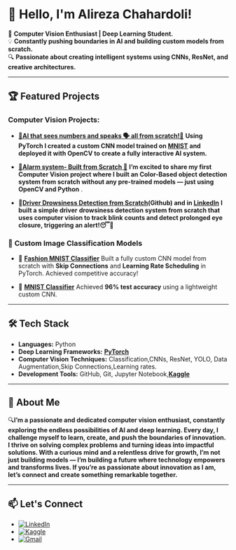 # 👋 Hello, I'm Alireza Chahardoli!
🚀 **Computer Vision Enthusiast | Deep Learning Student.**  
💡 **Constantly pushing boundaries in AI and building custom models from scratch.**  
🔍 **Passionate about creating intelligent systems using CNNs, ResNet, and creative architectures.**

---

## 🏆 Featured Projects

### **Computer Vision Projects:**
- **[🚀AI that sees numbers and speaks 🗣️ all from scratch!🤖](https://www.linkedin.com/feed/update/urn:li:activity:7309933276595412992/)**
**Using PyTorch I created a custom CNN model trained on [MNIST](https://github.com/AlirezaChahardoli/MNIST-Classification-with-PyTorch) and deployed it with OpenCV to create a fully interactive AI system.**
- **[🚨Alarm system- Built from Scratch 🚨](https://www.linkedin.com/feed/update/urn:li:activity:7303618449254051840/)** **I’m excited to share my first Computer Vision project where I built an Color-Based object detection system from scratch without any pre-trained models — just using OpenCV and Python** .


-  **🚨[Driver Drowsiness Detection from Scratch](https://github.com/AlirezaChahardoli/Driver_Drowsiness_Detection)(Github) and in [LinkedIn](https://www.linkedin.com/feed/update/urn:li:activity:7305265296754294786/)** **I built a simple driver** **drowsiness detection system from scratch that uses computer vision to track blink counts and detect prolonged eye closure, triggering an alert!😴🚨**


### 🔧 **Custom Image Classification Models**
- 🧥 [**Fashion MNIST Classifier**](https://github.com/AlirezaChahardoli/Fashion-MNIST-Classification-with-PyTorch) 
   Built a fully custom CNN model from scratch with **Skip Connections** and **Learning Rate Scheduling** in PyTorch. Achieved competitive accuracy!

- 🔢 [**MNIST Classifier**](https://github.com/AlirezaChahardoli/MNIST-Classification-with-PyTorch) 
   Achieved **96% test accuracy** using a lightweight custom CNN.
---

## 🛠️ Tech Stack
- **Languages:** Python  
- **Deep Learning Frameworks:** **[PyTorch](https://pytorch.org/)**  
- **Computer Vision Techniques:** Classification,CNNs, ResNet, YOLO, Data Augmentation,Skip Connections,Learning rates. 
- **Development Tools:** GitHub, Git, Jupyter Notebook,**[Kaggle](https://www.kaggle.com/alirezachahardoli/code)**  

---

## 💼 About Me
🔍**I’m a passionate and dedicated computer vision enthusiast, constantly exploring the endless possibilities of AI and deep learning. Every day, I challenge myself to learn, create, and push the boundaries of innovation. I thrive on solving complex problems and turning ideas into impactful solutions.
With a curious mind and a relentless drive for growth, I’m not just building models — I’m building a future where technology empowers and transforms lives. If you’re as passionate about innovation as I am, let’s connect and create something remarkable together.** 

---

## 📫 Let's Connect  
- [![LinkedIn](https://img.shields.io/badge/LinkedIn-Connect-blue?logo=linkedin&style=flat-square)](https://www.linkedin.com/in/alireza-chahardoli-783b82163/)
- [![Kaggle](https://img.shields.io/badge/Kaggle-Profile-blue?logo=kaggle&style=flat-square)](https://www.kaggle.com/alirezachahardoli/code)
- [![Gmail](https://img.shields.io/badge/Gmail-Contact-red?logo=gmail&style=flat-square)](1349a1377@gmail.com)
